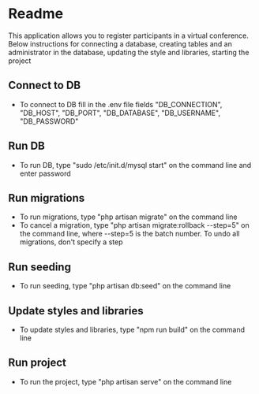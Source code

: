 # Readme

This application allows you to register participants in a virtual conference.
Below instructions for connecting a database, creating tables and an administrator in the database, updating the style and libraries, starting the project

## Connect to DB

- To connect to DB fill in the .env file fields "DB_CONNECTION", "DB_HOST", "DB_PORT", "DB_DATABASE", "DB_USERNAME", "DB_PASSWORD"

## Run DB

- To run DB, type "sudo /etc/init.d/mysql start" on the command line and enter password

## Run migrations

- To run migrations, type "php artisan migrate" on the command line
- To cancel a migration, type "php artisan migrate:rollback --step=5" on the command line, where --step=5 is the batch number. To undo all migrations, don't specify a step

## Run seeding

- To run seeding, type "php artisan db:seed" on the command line

## Update styles and libraries

- To update styles and libraries, type "npm run build" on the command line

## Run project

- To run the project, type "php artisan serve" on the command line